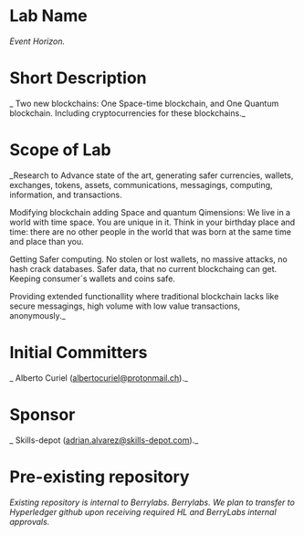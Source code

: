 # Lab Name
_Event Horizon._

# Short Description
_ Two new blockchains: One Space-time blockchain, and One Quantum blockchain.
Including cryptocurrencies for these blockchains._

# Scope of Lab
_Research to Advance state of the art, generating safer currencies, wallets, exchanges, tokens, assets, communications, messagings, computing, information, and transactions.

Modifying blockchain adding Space and quantum Qimensions: We live in a world with time space. You are unique in it. Think in your birthday place and time: there are no other people in the world that was born at the same time and place than you.

Getting Safer computing. No stolen or lost wallets, no massive attacks, no hash crack databases. 
Safer data, that no current blockchaing can get. Keeping consumer´s wallets and coins safe.

Providing extended functionallity where traditional blockchain lacks like secure messagings, high volume with low value transactions, anonymously._


# Initial Committers
_ Alberto Curiel (albertocuriel@protonmail.ch)._

# Sponsor
_ Skills-depot (adrian.alvarez@skills-depot.com)._

# Pre-existing repository
_Existing repository is internal to Berrylabs. Berrylabs. We plan to transfer to Hyperledger github upon receiving required HL and BerryLabs  internal approvals._

